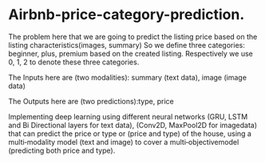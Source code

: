 # Airbnb-price-category-prediction.

The problem here that we are going to predict the listing price based on the listing characteristics(images, summary) So we define three categories: beginner, plus, premium based on the created listing. Respectively we use 0, 1, 2 to denote these three categories.

The Inputs here are (two modalities): summary (text data), image (image data)

The Outputs here are (two predictions):type, price

Implementing deep learning using different neural networks (GRU, LSTM and Bi Directional layers for text data), (Conv2D, 
MaxPool2D for imagedata) that can predict the price or type or (price and type) of the house, using a multi‑modality model (text
and image) to cover a multi‑objectivemodel (predicting both price and type).
